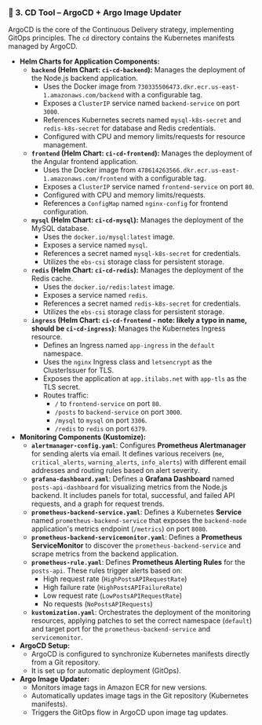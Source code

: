 
### 🚀 3. CD Tool – ArgoCD + Argo Image Updater

ArgoCD is the core of the Continuous Delivery strategy, implementing GitOps principles. The `cd` directory contains the Kubernetes manifests managed by ArgoCD.

  * **Helm Charts for Application Components:**
      * **`backend` (Helm Chart: `ci-cd-backend`):** Manages the deployment of the Node.js backend application.
          * Uses the Docker image from `730335506473.dkr.ecr.us-east-1.amazonaws.com/backend` with a configurable tag.
          * Exposes a `ClusterIP` service named `backend-service` on port `3000`.
          * References Kubernetes secrets named `mysql-k8s-secret` and `redis-k8s-secret` for database and Redis credentials.
          * Configured with CPU and memory limits/requests for resource management.
      * **`frontend` (Helm Chart: `ci-cd-frontend`):** Manages the deployment of the Angular frontend application.
          * Uses the Docker image from `478614263566.dkr.ecr.us-east-1.amazonaws.com/frontend` with a configurable tag.
          * Exposes a `ClusterIP` service named `frontend-service` on port `80`.
          * Configured with CPU and memory limits/requests.
          * References a `ConfigMap` named `nginx-config` for frontend configuration.
      * **`mysql` (Helm Chart: `ci-cd-mysql`):** Manages the deployment of the MySQL database.
          * Uses the `docker.io/mysql:latest` image.
          * Exposes a service named `mysql`.
          * References a secret named `mysql-k8s-secret` for credentials.
          * Utilizes the `ebs-csi` storage class for persistent storage.
      * **`redis` (Helm Chart: `ci-cd-redis`):** Manages the deployment of the Redis cache.
          * Uses the `docker.io/redis:latest` image.
          * Exposes a service named `redis`.
          * References a secret named `redis-k8s-secret` for credentials.
          * Utilizes the `ebs-csi` storage class for persistent storage.
      * **`ingress` (Helm Chart: `ci-cd-frontend` - note: likely a typo in name, should be `ci-cd-ingress`):** Manages the Kubernetes Ingress resource.
          * Defines an Ingress named `app-ingress` in the `default` namespace.
          * Uses the `nginx` Ingress class and `letsencrypt` as the ClusterIssuer for TLS.
          * Exposes the application at `app.itilabs.net` with `app-tls` as the TLS secret.
          * Routes traffic:
              * `/` to `frontend-service` on port `80`.
              * `/posts` to `backend-service` on port `3000`.
              * `/mysql` to `mysql` on port `3306`.
              * `/redis` to `redis` on port `6379`.
  * **Monitoring Components (Kustomize):**
      * **`alertmanager-config.yaml`**: Configures **Prometheus Alertmanager** for sending alerts via email. It defines various receivers (`me`, `critical_alerts`, `warning_alerts`, `info_alerts`) with different email addresses and routing rules based on alert severity.
      * **`grafana-dashboard.yaml`**: Defines a **Grafana Dashboard** named `posts-api-dashboard` for visualizing metrics from the Node.js backend. It includes panels for total, successful, and failed API requests, and a graph for request trends.
      * **`prometheus-backend-service.yaml`**: Defines a Kubernetes **Service** named `prometheus-backend-service` that exposes the `backend-node` application's metrics endpoint (`/metrics`) on port `8080`.
      * **`prometheus-backend-servicemonitor.yaml`**: Defines a **Prometheus ServiceMonitor** to discover the `prometheus-backend-service` and scrape metrics from the backend application.
      * **`prometheus-rule.yaml`**: Defines **Prometheus Alerting Rules** for the `posts-api`. These rules trigger alerts based on:
          * High request rate (`HighPostsAPIRequestRate`)
          * High failure rate (`HighPostsAPIFailureRate`)
          * Low request rate (`LowPostsAPIRequestRate`)
          * No requests (`NoPostsAPIRequests`)
      * **`kustomization.yaml`**: Orchestrates the deployment of the monitoring resources, applying patches to set the correct namespace (`default`) and target port for the `prometheus-backend-service` and `servicemonitor`.
  * **ArgoCD Setup:**
      * ArgoCD is configured to synchronize Kubernetes manifests directly from a Git repository.
      * It is set up for automatic deployment (GitOps).
  * **Argo Image Updater:**
      * Monitors image tags in Amazon ECR for new versions.
      * Automatically updates image tags in the Git repository (Kubernetes manifests).
      * Triggers the GitOps flow in ArgoCD upon image tag updates.

